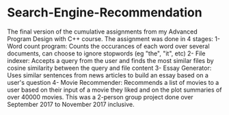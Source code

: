 # Search-Engine-Recommendation
The final version of the cumulative assignments from my Advanced Program Design with C++ course.
The assignment was done in 4 stages:
1- Word count program: Counts the occurances of each word over several documents, can choose to ignore stopwords (eg "the", "it", etc)
2- File indexer: Accepts a query from the user and finds the most similar files by cosine similarity between the query and file content
3- Essay Generator: Uses similar sentences from news articles to build an essay based on a user's question
4- Movie Recommender: Recommends a list of movies to a user based on their input of a movie they liked and on the plot summaries of over 40000 movies.
This was a 2-person group project done over September 2017 to November 2017 inclusive.
